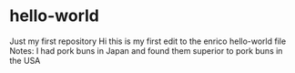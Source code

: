 # hello-world
Just my first repository
Hi this is my first edit to the 
enrico hello-world file
Notes: I had pork buns in Japan and found them superior to pork buns in the USA
